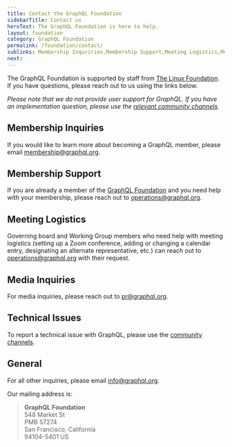 ```yaml
---
title: Contact the GraphQL Foundation
sidebarTitle: Contact us
heroText: The GraphQL Foundation is here to help.
layout: foundation
category: GraphQL Foundation
permalink: /foundation/contact/
sublinks: Membership Inquriries,Membership Support,Meeting Logistics,Media Inquries,Technical Issues,General
next:
---
```


The GraphQL Foundation is supported by staff from [The Linux Foundation](https://linuxfoundation.org). If you have questions, please reach out to us using the links below.

*Please note that we do not provide user support for GraphQL. If you have an implementation question,
please use the [relevant community channels](/community/).*

## Membership Inquiries

If you would like to learn more about becoming a GraphQL member, please email
[membership@graphql.org](mailto:membership@graphql.org).

## Membership Support

If you are already a member of the [GraphQL Foundation](./) and you need help with your membership, please reach out to [operations@graphql.org](mailto:operations@graphql.org).

## Meeting Logistics

Governing board and Working Group members who need help with meeting logistics (setting up a Zoom conference, adding or changing a calendar entry, designating an alternate representative, etc.) can reach out to [operations@graphql.org](mailto:operations@graphql.org) with their request.

## Media Inquiries

For media inquiries, please reach out to [pr@graphql.org](mailto:pr@graphql.org).

## Technical Issues

To report a technical issue with GraphQL, please use the [community channels](/community/).

## General

For all other inquiries, please email [info@graphql.org](mailto:info@graphql.org).

Our mailing address is:

> **GraphQL Foundation**  
> 548 Market St  
> PMB 57274  
> San Francisco, California  
> 94104-5401 US  


